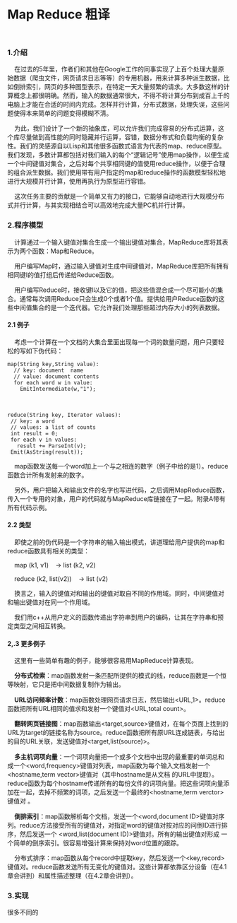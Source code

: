 <h1 style="line-height: 1;"><span style="line-height: 1;">Map Reduce </span><label class="label label-info">粗译</label>&nbsp;</h1><p>&nbsp;</p><h3 id="context0at1457005060">1.介绍</h3><p>&nbsp;&nbsp;&nbsp;&nbsp;在过去的5年里，作者们和其他在Google工作的同事实现了上百个处理大量原始数据（爬虫文件，网页请求日志等等）的专用机器，用来计算多种派生数据，比如倒排索引，网页的多种图型表示，在特定一天大量频繁的请求。大多数这样的计算概念上都很明确。然而，输入的数据通常很大，不得不将计算分布到成百上千的电脑上才能在合适的时间内完成。怎样并行计算，分布式数据，处理失误，这些问题使得本来简单的问题变得模糊不清。</p><p>&nbsp;&nbsp;&nbsp;&nbsp;为此，我们设计了一个新的抽象库，可以允许我们完成容易的分布式运算，这个库尽量做到高性能的同时隐藏并行运算，容错，数据分布式和负载均衡的复杂性。我们的灵感源自以Lisp和其他很多函数式语言为代表的map、reduce原型。我们发现，多数计算都包括对我们输入的每个“逻辑记号”使用map操作，以便生成一个中间键值对集合，之后对每个共享相同键的值使用reduce操作，以便于合理的组合派生数据。我们使用带有用户指定的map和reduce操作的函数模型轻松地进行大规模并行计算，使用再执行为原型进行容错。</p><p>&nbsp;&nbsp;&nbsp;&nbsp;这次任务主要的贡献是一个简单又有力的接口，它能够自动地进行大规模分布式并行计算，与其实现相结合可以高效地完成大量PC机并行计算。</p><h3 id="context1at1457005060">2.程序模型</h3><p>&nbsp;&nbsp;&nbsp;&nbsp;计算通过一个输入键值对集合生成一个输出键值对集合，MapReduce库将其表示为两个函数：Map和Reduce。</p><p>&nbsp;&nbsp;&nbsp;&nbsp;用户编写Map时，通过输入键值对生成中间键值对，MapReduce库把所有拥有相同键I的值打组后传递给Reduce函数。</p><p>&nbsp;&nbsp;&nbsp;&nbsp;用户编写Reduce时，接收键I以及它的值，把这些值混合成一个尽可能小的集合。通常每次调用Reduce只会生成0个或者1个值。提供给用户Reduce函数的这些中间值集合的是一个迭代器。它允许我们处理那些超过内存大小的列表数据。</p><h4>2.1 例子</h4><p>&nbsp; &nbsp; 考虑一个计算在一个文档的大集合里面出现每一个词的数量问题，用户只要轻松的写如下伪代码：</p><pre class="line-numbers  language-pseudo"><code class="  language-pseudo">map(String key,String value):<span class="line-numbers-rows"><span></span></span></code><br><code class="  language-pseudo">  // key: document  name<span class="line-numbers-rows"><span></span></span></code><br><code class="  language-pseudo">  // value: document contents <span class="line-numbers-rows"><span></span></span></code><br><code class="  language-pseudo">  for each word w in value:<span class="line-numbers-rows"><span></span></span></code><br><code class="  language-pseudo">    EmitIntermediate(w,"1");<span class="line-numbers-rows"><span></span></span></code></pre><p><br></p><pre class="line-numbers  language-pseudo"><code class="  language-pseudo">reduce(String key, Iterator values):<span class="line-numbers-rows"><span></span></span></code><br><code class="  language-pseudo"> // key: a word<span class="line-numbers-rows"><span></span></span></code><br><code class="  language-pseudo"> // values: a list of counts<span class="line-numbers-rows"><span></span></span></code><br><code class="  language-pseudo"> int result = 0;<span class="line-numbers-rows"><span></span></span></code><br><code class="  language-pseudo"> for each v in values:<span class="line-numbers-rows"><span></span></span></code><br><code class="  language-pseudo">   result += ParseInt(v);<span class="line-numbers-rows"><span></span></span></code><br><code class="  language-pseudo"> Emit(AsString(result));<span class="line-numbers-rows"><span></span></span></code></pre><p>&nbsp;&nbsp;&nbsp;&nbsp;map函数发送每一个word加上一个与之相连的数字（例子中给的是1）。reduce函数合计所有发射来的数字。</p><p>&nbsp;&nbsp;&nbsp;&nbsp;另外，用户把输入和输出文件的名字也写进代码，之后调用MapReduce函数，传入一个专用的对象，用户的代码就与MapReduce库链接在了一起。附录A带有所有代码示例。</p><h4>2.2 类型</h4><p>&nbsp;&nbsp;&nbsp;&nbsp;即使之前的伪代码是一个字符串的输入输出模式，讲道理给用户提供的map和reduce函数具有相关的类型：</p><p>&nbsp; &nbsp; map (k1, v1)&nbsp;&nbsp;&nbsp;&nbsp;-&gt; list (k2, v2)</p><p>&nbsp; &nbsp; reduce (k2, list(v2))&nbsp; &nbsp; -&gt; list (v2)</p><p>&nbsp; &nbsp; 换言之，输入的键值对和输出的键值对取自不同的作用域。同时，中间键值对和输出键值对在同一个作用域。</p><p>&nbsp; &nbsp; 我们用c++从用户定义的函数传递出字符串到用户的编码，让其在字符串和预定类型之间相互转换。</p><h4>2,.3 更多例子</h4><p>&nbsp;&nbsp;&nbsp;&nbsp;这里有一些简单有趣的例子，能够很容易用MapReduce计算表现。</p><p>&nbsp; &nbsp; <b>分布式检索</b>：map函数发射一条<span style="line-height: 1.42857143;">匹配所提供的模式的</span><span style="line-height: 1.42857143;">线，reduce函数是一个恒等映射，它只是把中间数据复制作为输出。</span></p><p>&nbsp; &nbsp; <b>URL访问频率计数</b>：map函数处理网页请求日志，然后输出&lt;URL,1&gt;。reduce函数把所有URL相同的值求和发射一个键值对&lt;URL,total count&gt;。</p><p>&nbsp; &nbsp; <b>翻转网页链接图</b>：map函数输出&lt;target,source&gt;键值对，在每个页面上找到的URL<span style="line-height: 1.42857143;">为</span>target的<span style="line-height: 1.42857143;">链接名称为source。reduce函数把所有原URL连成链表，与给出的目的URL关联，发送键值对&lt;target,list(source)&gt;。</span></p><p>&nbsp; &nbsp; <b>多主机词项向量</b>：一个词项向量把一个或多个文档中出现的最重要的单词总和成一个&lt;word,frequency&gt;键值对列表，map函数<span style="line-height: 1.42857143;">为每个输入文档</span><span style="line-height: 1.42857143;">发射一个&lt;hostname,term vector&gt;键值对（其中hostname是从文档 的URL中提取）。reduce函数为每个hostname传递所有的每份文件的词项向量。把这些词项向量添加在一起，去掉不频繁的词项，之后发送一个最终的&lt;hostname,term verctor&gt;键值对 。</span></p><p>&nbsp; &nbsp; <b>倒排索引</b>：map函数解析每个文档，发送一个&lt;word,document ID&gt;键值对序列。reduce方法接受所有的键值对，对指定word的键值对按对应的问倒ID进行排序，然后发送一个 &lt;word,list(document ID)&gt;键值对。所有的输出键值对形成 一个简单的倒序索引。很容易增强计算来保持对word位置的跟踪。</p><p>&nbsp; &nbsp; 分布式排序：map函数从每个record中提取key，然后发送一个&lt;key,record&gt;键值对。reduce函数发送所有无变化的键值对。这些计算都依靠区分设备（在4.1章会讲到）和属性描述整理（在4.2章会讲到）。</p><h3>3.实现</h3><p>很多不同的</p><p></p>